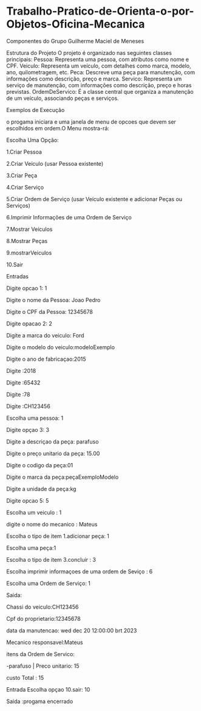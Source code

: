# Trabalho-Pratico-de-Orienta-o-por-Objetos-Oficina-Mecanica

Componentes do Grupo
Guilherme Maciel de Meneses

Estrutura do Projeto
O projeto é organizado nas seguintes classes principais:
    Pessoa: Representa uma pessoa, com atributos como nome e CPF.
    Veiculo: Representa um veículo, com detalhes como marca, modelo, ano, quilometragem, etc.
    Peca: Descreve uma peça para manutenção, com informações como descrição, preço e marca.
    Servico: Representa um serviço de manutenção, com informações como descrição, preço e horas previstas.
    OrdemDeServico: É a classe central que organiza a manutenção de um veículo, associando peças e serviços.

Exemplos de Execução

o progama iniciara e uma janela de menu de opcoes que devem ser escolhidos em ordem.O Menu mostra-rá:

Escolha Uma Opção:

1.Criar Pessoa

2.Criar Veículo (usar Pessoa existente)

3.Criar Peça

4.Criar Serviço

5.Criar Ordem de Serviço (usar Veículo existente e adicionar Peças ou Serviços)

6.Imprimir Informações de uma Ordem de Serviço

7.Mostrar Veículos

8.Mostrar Peças

9.mostrarVeiculos

10.Sair

Entradas

Digite opcao 1: 1

Digite o nome da Pessoa: Joao Pedro

Digite o CPF da Pessoa: 12345678

Digite opacao 2: 2

Digite a marca do veiculo: Ford

Digite o modelo do veiculo:modeloExemplo

Digite o ano de fabricaçao:2015    

Digite :2018

Digite :65432

Digite :78

Digite :CH123456

Escolha uma pessoa: 1

Digite opçao 3: 3

Digite a descriçao da peça: parafuso

Digite o preço unitario da peça: 15.00

Digite o codigo da peça:01

Digite o marca da peça:peçaExemploModelo

Digite a unidade da peça:kg

Digite opcao 5: 5

Escolha um veiculo : 1

digite o nome do mecanico : Mateus 

Escolha o tipo de item 1.adicionar peça: 1 

Escolha uma peça:1 

Escolha o tipo de item 3.concluir : 3

Escolha imprimir informaçoes de uma ordem de Seviço : 6

Escolha uma Ordem de Serviço: 1 

Saida: 

Chassi do veiculo:CH123456

Cpf do proprietario:12345678

data da manutencao: wed dec 20 12:00:00 brt 2023

Mecanico responsavel:Mateus

itens da Ordem de Servico:

-parafuso | Preco unitario: 15

custo Total : 15

Entrada Escolha opçao 10.sair: 10

Saida :progama encerrado
